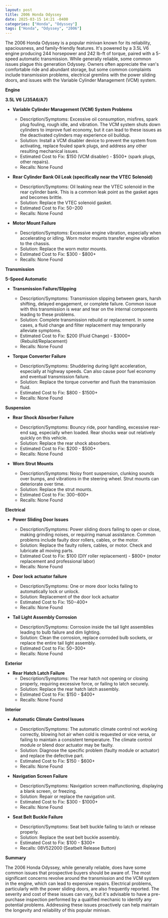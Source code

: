 ```yaml
---
layout: post
title: 2006 Honda Odyssey
date: 2025-03-15 14:21 -0400
categories: ["Honda", "Odyssey"]
tags: ["Honda", "Odyssey", "2006"]
---
```

The 2006 Honda Odyssey is a popular minivan known for its reliability, spaciousness, and family-friendly features. It's powered by a 3.5L V6 engine producing 244 horsepower and 242 lb-ft of torque, paired with a 5-speed automatic transmission. While generally reliable, some common issues plague this generation Odyssey. Owners often appreciate the van's comfortable ride and abundant storage, but some common complaints include transmission problems, electrical gremlins with the power sliding doors, and issues with the Variable Cylinder Management (VCM) system.

**Engine**

**3.5L V6 (J35A6/A7)**

* **Variable Cylinder Management (VCM) System Problems**
    * Description/Symptoms: Excessive oil consumption, misfires, spark plug fouling, rough idle, and vibration. The VCM system shuts down cylinders to improve fuel economy, but it can lead to these issues as the deactivated cylinders may experience oil buildup.
    * Solution: Install a VCM disabler device to prevent the system from activating, replace fouled spark plugs, and address any other resulting mechanical issues.
    * Estimated Cost to Fix: $150 (VCM disabler) - $500+ (spark plugs, other repairs).
    * Recalls: None Found

* **Rear Cylinder Bank Oil Leak (specifically near the VTEC Solenoid)**
    * Description/Symptoms: Oil leaking near the VTEC solenoid in the rear cylinder bank. This is a common leak point as the gasket ages and becomes brittle.
    * Solution: Replace the VTEC solenoid gasket.
    * Estimated Cost to Fix: $50-$200
    * Recalls: None Found

* **Motor Mount Failure**
     * Description/Symptoms: Excessive engine vibration, especially when accelerating or idling. Worn motor mounts transfer engine vibration to the chassis.
     * Solution: Replace the worn motor mounts.
     * Estimated Cost to Fix: $300 - $800+
     * Recalls: None Found

**Transmission**

**5-Speed Automatic**

* **Transmission Failure/Slipping**
    * Description/Symptoms: Transmission slipping between gears, harsh shifting, delayed engagement, or complete failure. Common issue with this transmission is wear and tear on the internal components leading to these problems.
    * Solution: Complete transmission rebuild or replacement. In some cases, a fluid change and filter replacement may temporarily alleviate symptoms.
    * Estimated Cost to Fix: $200 (Fluid Change) - $3000+ (Rebuild/Replacement)
    * Recalls: None Found

* **Torque Converter Failure**
    * Description/Symptoms: Shuddering during light acceleration, especially at highway speeds. Can also cause poor fuel economy and eventual transmission failure.
    * Solution: Replace the torque converter and flush the transmission fluid.
    * Estimated Cost to Fix: $800 - $1500+
    * Recalls: None Found

**Suspension**

* **Rear Shock Absorber Failure**
    * Description/Symptoms: Bouncy ride, poor handling, excessive rear-end sag, especially when loaded. Rear shocks wear out relatively quickly on this vehicle.
    * Solution: Replace the rear shock absorbers.
    * Estimated Cost to Fix: $200 - $500+
    * Recalls: None Found

* **Worn Strut Mounts**
    * Description/Symptoms: Noisy front suspension, clunking sounds over bumps, and vibrations in the steering wheel. Strut mounts can deteriorate over time.
    * Solution: Replace the strut mounts.
    * Estimated Cost to Fix: $300-$600+
    * Recalls: None Found

**Electrical**

* **Power Sliding Door Issues**
    * Description/Symptoms: Power sliding doors failing to open or close, making grinding noises, or requiring manual assistance. Common problems include faulty door rollers, cables, or the motor.
    * Solution: Replace the faulty rollers, cables, or motor. Check and lubricate all moving parts.
    * Estimated Cost to Fix: $100 (DIY roller replacement) - $800+ (motor replacement and professional labor)
    * Recalls: None Found

* **Door lock actuator failure**
    * Description/Symptoms: One or more door locks failing to automatically lock or unlock.
    * Solution: Replacement of the door lock actuator
    * Estimated Cost to Fix: $150-$400+
    * Recalls: None Found

* **Tail Light Assembly Corrosion**
    * Description/Symptoms: Corrosion inside the tail light assemblies leading to bulb failure and dim lighting.
    * Solution: Clean the corrosion, replace corroded bulb sockets, or replace the entire tail light assembly.
    * Estimated Cost to Fix: $50-$300+
    * Recalls: None Found

**Exterior**

* **Rear Hatch Latch Failure**
    * Description/Symptoms: The rear hatch not opening or closing properly, requiring excessive force, or failing to latch securely.
    * Solution: Replace the rear hatch latch assembly.
    * Estimated Cost to Fix: $150 - $400+
    * Recalls: None Found

**Interior**

* **Automatic Climate Control Issues**
    * Description/Symptoms: The automatic climate control not working correctly, blowing hot air when cold is requested or vice versa, or failing to maintain a consistent temperature. The climate control module or blend door actuator may be faulty.
    * Solution: Diagnose the specific problem (faulty module or actuator) and replace the defective part.
    * Estimated Cost to Fix: $150 - $600+
    * Recalls: None Found

* **Navigation Screen Failure**
    * Description/Symptoms: Navigation screen malfunctioning, displaying a blank screen, or freezing.
    * Solution: Repair or replace the navigation unit.
    * Estimated Cost to Fix: $300 - $1000+
    * Recalls: None Found

* **Seat Belt Buckle Failure**
    * Description/Symptoms: Seat belt buckle failing to latch or release properly.
    * Solution: Replace the seat belt buckle assembly.
    * Estimated Cost to Fix: $100 - $300+
    * Recalls: 08V522000 (Seatbelt Release Button)

**Summary**

The 2006 Honda Odyssey, while generally reliable, does have some common issues that prospective buyers should be aware of. The most significant concerns revolve around the transmission and the VCM system in the engine, which can lead to expensive repairs. Electrical problems, particularly with the power sliding doors, are also frequently reported. The severity and cost of these issues can vary, but it's advisable to have a pre-purchase inspection performed by a qualified mechanic to identify any potential problems. Addressing these issues proactively can help maintain the longevity and reliability of this popular minivan.

